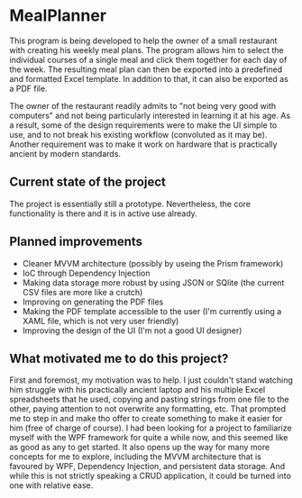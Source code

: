 # MealPlanner

This program is being developed to help the owner of a small restaurant with creating his weekly meal plans. The program allows him to select 
the individual courses of a single meal and click them together for each day of the week. The resulting meal plan can then be 
exported into a predefined and formatted Excel template. In addition to that, it can also be exported as a PDF file.

The owner of the restaurant readily admits to "not being very good with computers" and not being particularly interested in 
learning it at his age. As a result, some of the design requirements were to make the UI simple to use, and to not break his 
existing workflow (convoluted as it may be). Another requirement was to make it work on hardware that is practically ancient by 
modern standards.

## Current state of the project

The project is essentially still a prototype. Nevertheless, the core functionality is there and it is in active use already.

## Planned improvements

* Cleaner MVVM architecture (possibly by useing the Prism framework)
* IoC through Dependency Injection
* Making data storage more robust by using JSON or SQlite (the current CSV files are more like a crutch)
* Improving on generating the PDF files
* Making the PDF template accessible to the user (I'm currently using a XAML file, which is not very user friendly)
* Improving the design of the UI (I'm not a good UI designer)

## What motivated me to do this project?

First and foremost, my motivation was to help. I just couldn't stand watching him struggle with his practically ancient laptop and his 
multiple Excel spreadsheets that he used, copying and pasting strings from one file to the other, paying attention to not overwrite any
formatting, etc. That prompted me to step in and make tho offer to create something to make it easier for him (free of charge of course). 
I had been looking for a project to familiarize myself with the WPF framework for quite a while now, and this seemed like as good as any
to get started. It also opens up the way for many more concepts for me to explore, including the MVVM architecture that is favoured by WPF, 
Dependency Injection, and persistent data storage. And while this is not strictly speaking a CRUD application, it could be turned into one 
with relative ease.
